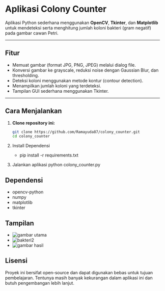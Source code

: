 # Aplikasi Colony Counter

Aplikasi Python sederhana menggunakan **OpenCV**, **Tkinter**, dan **Matplotlib** untuk mendeteksi serta menghitung jumlah koloni bakteri (gram negatif) pada gambar cawan Petri.

---

## Fitur
- Memuat gambar (format JPG, PNG, JPEG) melalui dialog file.
- Konversi gambar ke grayscale, reduksi noise dengan Gaussian Blur, dan thresholding.
- Deteksi koloni menggunakan metode kontur (contour detection).
- Menampilkan jumlah koloni yang terdeteksi.
- Tampilan GUI sederhana menggunakan Tkinter.

---

## Cara Menjalankan
1. **Clone repository ini:**
   ```bash
   git clone https://github.com/Ramayuda87/colony_counter.git
   cd colony_counter
   ```

2. Install Dependensi
   - pip install -r requirements.txt
  
3. Jalankan aplikasi
   python colony_counter.py

## Dependensi
- opencv-python
- numpy
- matplotlib
- tkinter

## Tampilan
- ![gambar utama](https://github.com/user-attachments/assets/c8434327-fc45-4c98-891d-3745ddb9427e)
- ![bakteri2](https://github.com/user-attachments/assets/1c556268-53fd-4665-b862-e70394d9c9ee)
- ![gambar hasil](https://github.com/user-attachments/assets/31b7ec3d-da1d-467c-b069-6828da0816e1)

## Lisensi
Proyek ini bersifat open-source dan dapat digunakan bebas untuk tujuan pembelajaran.
Tentunya masih banyak kekurangan dalam aplikasi ini dan butuh pengembangan lebih lanjut.
